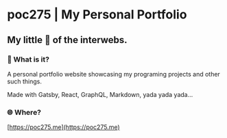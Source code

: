 # poc275 | My Personal Portfolio

## My little 🍕 of the interwebs.

### 🧐 What is it?

A personal portfolio website showcasing my programing projects and other such things.

Made with Gatsby, React, GraphQL, Markdown, yada yada yada...

### 🌐 Where?

[https://poc275.me](https://poc275.me)
